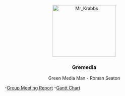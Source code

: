<p align="center">
  <a href="https://getbootstrap.com/">
    <img src="https://mystickermania.com/cdn/stickers/spongebob/sb-happy-mr-krabs-512x512.png" alt="Mr_Krabbs" width="200" height="165">
  </a>
</p>
<h3 align="center">Gremedia</h3>
<p align="center">
  Green Media Man - Roman Seaton </p>

-[Group Meeting Report](https://github.com/orangeteddy11/test2025/blob/master/Week%205%20Group%20Meeting%20Report.docx)
-[Gantt Chart](https://github.com/orangeteddy11/test2025/blob/master/the%20dark%20one%20chart.xlsx%20-%20Dark.pdf)
